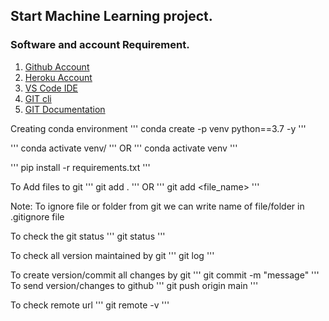## Start Machine Learning project.

### Software and account Requirement.

1. [Github Account](https://github.com/)
2. [Heroku Account](https://id.heroku.com/login)
3. [VS Code IDE](https://code.visualstudio.com/download)
4. [GIT cli](https://git-scm.com/downloads)
5. [GIT Documentation](https://git-scm.com/docs/gittutorial)

Creating conda environment
'''
conda create -p venv python==3.7 -y
'''

'''
conda activate venv/
'''
OR
'''
conda activate venv
'''

'''
pip install -r requirements.txt
'''

To Add files to git
'''
git add .
'''
OR
'''
git add <file_name>
'''

Note: To ignore file or folder from git we can write name of file/folder in .gitignore file

To check the git status
'''
git status
'''

To check all version maintained by git
'''
git log
'''

To create version/commit all changes by git
'''
git commit -m "message"
'''
To send version/changes to github
'''
git push origin main
'''

To check remote url
'''
git remote -v
'''





